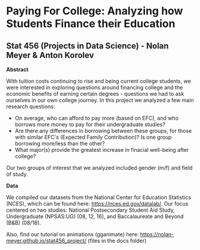 # Paying For College: Analyzing how Students Finance their Education
## Stat 456 (Projects in Data Science) - Nolan Meyer & Anton Korolev

**Abstract**

With tuition costs continuing to rise and being current college students, we were interested in exploring questions around financing college and the economic benefits of earning certain degrees - questions we had to ask ourselves in our own college journey. 
In this project we analyzed a few main research questions:

- On average, who can afford to pay more (based on EFC), and who borrows more money to pay for their undergraduate studies? 
- Are there any differences in borrowing between these groups, for those with similar EFC's (Expected Family Contribution)? Is one group borrowing more/less than the other?
- What major(s) provide the greatest increase in finacial well-being after college?

Our two groups of interest that we analyzed included gender (m/f) and field of study.


**Data**

We compiled our datasets from the National Center for Education Statistics (NCES), which can be found here: https://nces.ed.gov/datalab/. Our focus centered on two studies: National Postsecondary Student Aid Study, Undergraduate (NPSAS:UG) (08, 12, 16), and Baccalaureate and Beyond (B&B) (08/18).

 





Also, find our tutorial on animations (gganimate) here: https://nolan-meyer.github.io/stat456_project/ (files in the docs folder)
